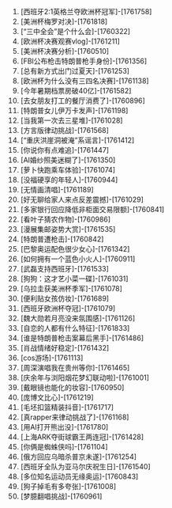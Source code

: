 
1. [西班牙2:1英格兰夺欧洲杯冠军]-[1761758]
1. [美洲杯梅罗对决]-[1761818]
1. [“三中全会”是个什么会]-[1760322]
1. [欧洲杯决赛观赛vlog]-[1761211]
1. [美洲杯决赛分析]-[1760510]
1. [FBI公布枪击特朗普枪手身份]-[1761356]
1. [总有新方式出门过夏天]-[1761253]
1. [欧洲杯为什么没有三四名决赛]-[1761138]
1. [今年暑期档票房破40亿]-[1761582]
1. [去女朋友打工的餐厅消费了]-[1760896]
1. [特朗普女儿伊万卡发声]-[1761198]
1. [当我第一次去三星堆]-[1761028]
1. [方言版律动挑战]-[1761568]
1. [“重庆洪崖洞被淹”系谣言]-[1761412]
1. [你说你有点难追]-[1761447]
1. [AI婚纱照美迷糊了]-[1761350]
1. [萝卜快跑乘车体验]-[1761074]
1. [没福硬享的年轻人]-[1760944]
1. [无情画清唱]-[1761189]
1. [好无聊给家人来点反差震撼]-[1761029]
1. [多家银行回应降低非柜面交易限额]-[1760841]
1. [看叶子猜农作物]-[1760986]
1. [漫展集邮姿势大赏]-[1761535]
1. [特朗普遭枪击]-[1760842]
1. [巴黎奥运配色很少女心]-[1761342]
1. [如何拥有一个蓝色小火人]-[1760911]
1. [武磊支持西班牙]-[1761533]
1. [狗狗：这才艺小菜一碟]-[1761031]
1. [乌拉圭获美洲杯季军]-[1761078]
1. [便利贴女孩仿妆]-[1761689]
1. [西班牙欧洲杯夺冠]-[1761079]
1. [魏大勋若月亮没来氛围感]-[1761126]
1. [自恋的人都有什么特征]-[1761833]
1. [谁是特朗普枪击案幕后黑手]-[1761486]
1. [肖战情绪好稳定]-[1761432]
1. [cos游场]-[1761113]
1. [周深演唱我在贵州等你]-[1761465]
1. [庆余年与浏阳烟花梦幻联动啦]-[1761001]
1. [戴眼镜也能化的妆容]-[1760950]
1. [庞博文比心]-[1761219]
1. [毛坯扣篮精装抖音]-[1761717]
1. [真rapper来律动挑战了]-[1761168]
1. [用AI打开熊出没]-[1761780]
1. [上海ARK夺街球霸王两连冠]-[1761428]
1. [你俩是蜘蛛侠吗]-[1761104]
1. [俄方回应乌暗杀普京未遂]-[1761254]
1. [西班牙全队为亚马尔庆祝生日]-[1761540]
1. [多位知名运动员无缘奥运]-[1760843]
1. [狗子掉毛有多夸张]-[1761008]
1. [梦臆翻唱挑战]-[1760961]